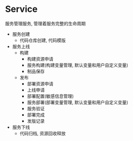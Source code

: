 # Service

服务管理服务, 管理着服务完整的生命周期

+ 服务创建
    + 代码仓库创建, 代码模版
+ 服务上线
    + 构建
        + 构建资源申请
        + 服务构建(构建变量管理, 默认变量和用户自定义变量)
        + 制品保存
    + 发布
        + 部署资源申请
        + 上线申请
        + 部署配置(敏感信息管理)
        + 服务部署(部署变量管理, 默认变量和用户自定义变量)
        + 服务验证
        + 部署完成
        + 发版记录
+ 服务下线
    + 代码归档, 资源回收释放